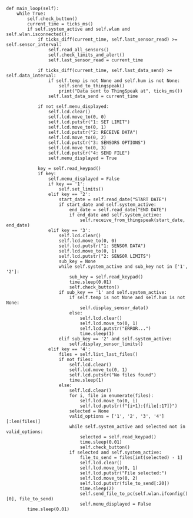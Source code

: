 
    def main_loop(self):
        while True:
            self.check_button()
            current_time = ticks_ms()
            if self.system_active and self.wlan and self.wlan.isconnected():
                if ticks_diff(current_time, self.last_sensor_read) >= self.sensor_interval:
                    self.read_all_sensors()
                    self.check_limits_and_alert()
                    self.last_sensor_read = current_time

                if ticks_diff(current_time, self.last_data_send) >= self.data_interval:
                    if self.temp is not None and self.hum is not None:
                        self.send_to_thingspeak()
                        print("Data sent to ThingSpeak at", ticks_ms())
                    self.last_data_send = current_time

                if not self.menu_displayed:
                    self.lcd.clear()
                    self.lcd.move_to(0, 0)
                    self.lcd.putstr("1: SET LIMIT")
                    self.lcd.move_to(0, 1)
                    self.lcd.putstr("2: RECEIVE DATA")
                    self.lcd.move_to(0, 2)
                    self.lcd.putstr("3: SENSORS OPTIONS")
                    self.lcd.move_to(0, 3)
                    self.lcd.putstr("4: SEND FILE")
                    self.menu_displayed = True

                key = self.read_keypad()
                if key:
                    self.menu_displayed = False
                    if key == '1':
                        self.set_limits()
                    elif key == '2':
                        start_date = self.read_date("START DATE")
                        if start_date and self.system_active:
                            end_date = self.read_date("END DATE")
                            if end_date and self.system_active:
                                self.receive_from_thingspeak(start_date, end_date)
                    elif key == '3':
                        self.lcd.clear()
                        self.lcd.move_to(0, 0)
                        self.lcd.putstr("1: SENSOR DATA")
                        self.lcd.move_to(0, 1)
                        self.lcd.putstr("2: SENSOR LIMITS")
                        sub_key = None
                        while self.system_active and sub_key not in ['1', '2']:
                            sub_key = self.read_keypad()
                            time.sleep(0.01)
                            self.check_button()
                        if sub_key == '1' and self.system_active:
                            if self.temp is not None and self.hum is not None:
                                self.display_sensor_data()
                            else:
                                self.lcd.clear()
                                self.lcd.move_to(0, 1)
                                self.lcd.putstr("ERROR...")
                                time.sleep(1)
                        elif sub_key == '2' and self.system_active:
                            self.display_sensor_limits()
                    elif key == '4':
                        files = self.list_last_files()
                        if not files:
                            self.lcd.clear()
                            self.lcd.move_to(0, 1)
                            self.lcd.putstr("No files found")
                            time.sleep(1)
                        else:
                            self.lcd.clear()
                            for i, file in enumerate(files):
                                self.lcd.move_to(0, i)
                                self.lcd.putstr(f"{i+1}:{file[:17]}")
                            selected = None
                            valid_options = ['1', '2', '3', '4'][:len(files)]
                            while self.system_active and selected not in valid_options:
                                selected = self.read_keypad()
                                time.sleep(0.01)
                                self.check_button()
                            if selected and self.system_active:
                                file_to_send = files[int(selected) - 1]
                                self.lcd.clear()
                                self.lcd.move_to(0, 1)
                                self.lcd.putstr("File selected:")
                                self.lcd.move_to(0, 2)
                                self.lcd.putstr(file_to_send[:20])
                                time.sleep(2)
                                self.send_file_to_pc(self.wlan.ifconfig()[0], file_to_send)
                                self.menu_displayed = False
            time.sleep(0.01)



